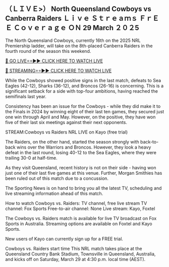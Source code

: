 ## （ＬＩＶＥ>） North Queensland Cowboys vs Canberra Raiders Ｌｉｖｅ Ｓｔｒｅａｍｓ ＦｒＥＥ Ｃｏｖｅｒａｇｅ ＯＮ 29 March ２０２5 
The North Queensland Cowboys, currently 16th on the 2025 NRL Premiership ladder, will take on the 8th-placed Canberra Raiders in the fourth round of the season this weekend.

[🔴 GO LIVE==►► CLICK HERE TO WATCH LIVE](https://tinyurl.com/3ct64t5b)

[🔴 STREAMING==►► CLICK HERE TO WATCH LIVE](https://tinyurl.com/3ct64t5b)

While the Cowboys showed positive signs in the last match, defeats to Sea Eagles (42-12), Sharks (36-12), and Broncos (26-16) is concerning. This is a significant setback for a side with top-four ambitions, having reached the semifinals last year.

Consistency has been an issue for the Cowboys - while they did make it to the Finals in 2024 by winning eight of their last ten games, they secured just one win through April and May. However, on the positive, they have won five of their last six meetings against their next opponents.


STREAM:Cowboys vs Raiders NRL LIVE on Kayo (free trial)

The Raiders, on the other hand, started the season strongly with back-to-back wins over the Warriors and Broncos. However, they look a heavy defeat in the last round, losing 40-12 to the Sea Eagles, where they were trailing 30-0 at half-time.

As they visit Queensland, recent history is not on their side - having won just one of their last five games at this venue. Further, Morgan Smithies has been ruled out of this match due to a concussion.

The Sporting News is on hand to bring you all the latest TV, scheduling and live streaming information ahead of this match.

How to watch Cowboys vs. Raiders: TV channel, free live stream
TV channel: Fox Sports
Free-to-air channel: None
Live stream: Kayo, Foxtel

The Cowboys vs. Raiders match is available for live TV broadcast on Fox Sports in Australia. Streaming options are available on Foxtel and Kayo Sports. 

New users of Kayo can currently sign up for a FREE trial.

Cowboys vs. Raiders start time
This NRL match takes place at the Queensland Country Bank Stadium, Townsville in Queensland, Australia, and kicks off on Saturday, March 29 at 4:30 p.m. local time (AEST).
